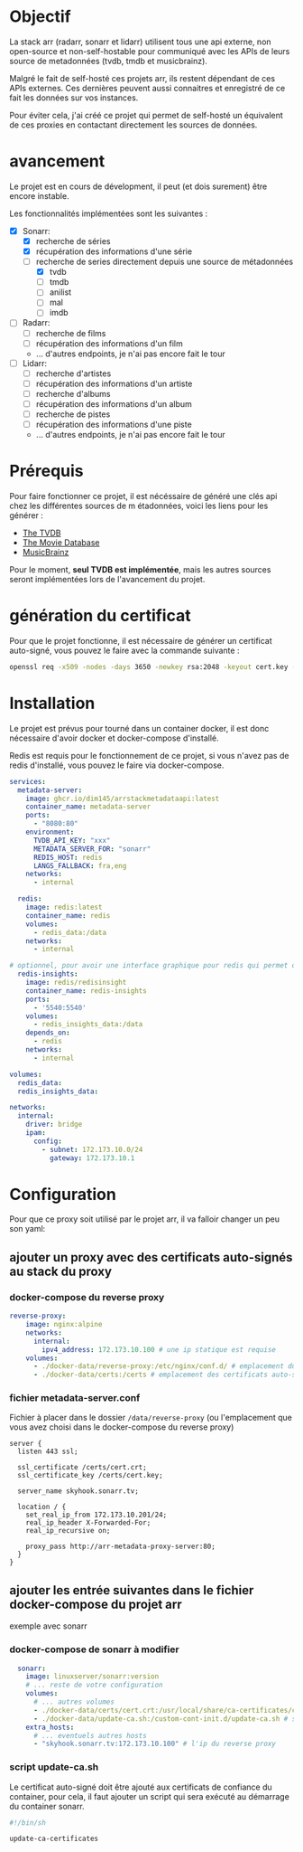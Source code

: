 # Objectif
La stack arr (radarr, sonarr et lidarr) utilisent tous une api externe, non open-source et non-self-hostable
pour communiqué avec les APIs de  leurs source de metadonnées (tvdb, tmdb et musicbrainz).

Malgré le fait de self-hosté ces projets arr, ils restent dépendant de ces APIs externes. Ces dernières peuvent aussi connaitres et enregistré de ce fait les données  sur  vos instances.

Pour éviter cela, j'ai créé ce projet qui permet de self-hosté un équivalent de ces proxies en contactant directement les sources de données.

# avancement
Le projet est en cours de dévelopment, il peut (et dois surement) être encore instable.

Les fonctionnalités implémentées sont les suivantes :
- [x] Sonarr:
  - [x] recherche de séries
  - [x] récupération des informations d'une série
  - [ ] recherche de series  directement depuis une source de métadonnées
    - [x] tvdb
    - [ ] tmdb
    - [ ] anilist
    - [ ] mal
    - [ ] imdb
- [ ] Radarr:
  - [ ] recherche de films
  - [ ] récupération des informations d'un film
  - ... d'autres endpoints, je n'ai pas encore fait le tour
- [ ] Lidarr:
  - [ ] recherche d'artistes
  - [ ] récupération des informations d'un artiste
  - [ ] recherche d'albums
  - [ ] récupération des informations d'un album
  - [ ] recherche de pistes
  - [ ] récupération des informations d'une piste
  - ... d'autres endpoints, je n'ai pas encore fait le tour

# Prérequis
Pour faire fonctionner ce projet, il est nécéssaire de généré une clés api chez les différentes sources de m
étadonnées, voici les liens pour les générer :
- [The TVDB](https://thetvdb.com/api-information)
- [The Movie Database](https://developers.themoviedb.org/3/getting-started/introduction)
- [MusicBrainz](https://musicbrainz.org/doc/Development/XML_Web_Service/Version_2)

Pour le moment, **seul TVDB est implémentée**, mais les autres sources seront implémentées lors de l'avancement du projet.

# génération du certificat
Pour que le projet fonctionne, il est nécessaire de générer un certificat auto-signé, vous pouvez le faire avec la commande suivante :

```bash
openssl req -x509 -nodes -days 3650 -newkey rsa:2048 -keyout cert.key -out cert.crt -subj "/C=FR/ST=France/L=Paris/O=MyCompany/CN=skyhook.sonarr.tv"
```

# Installation
Le projet est prévus pour tourné dans un container docker, il est donc nécessaire d'avoir docker et docker-compose d'installé.

Redis est requis pour le fonctionnement de ce projet, si vous n'avez pas de redis d'installé, vous pouvez le faire via docker-compose.

```yaml
services:
  metadata-server:
    image: ghcr.io/dim145/arrstackmetadataapi:latest
    container_name: metadata-server
    ports:
      - "8080:80"
    environment:
      TVDB_API_KEY: "xxx"
      METADATA_SERVER_FOR: "sonarr"
      REDIS_HOST: redis
      LANGS_FALLBACK: fra,eng
    networks:
      - internal

  redis:
    image: redis:latest
    container_name: redis
    volumes:
      - redis_data:/data
    networks:
      - internal

# optionnel, pour avoir une interface graphique pour redis qui permet de géré le cache
  redis-insights:
    image: redis/redisinsight
    container_name: redis-insights
    ports:
      - '5540:5540'
    volumes:
      - redis_insights_data:/data
    depends_on:
      - redis
    networks:
      - internal

volumes:
  redis_data:
  redis_insights_data:

networks:
  internal:
    driver: bridge
    ipam:
      config:
        - subnet: 172.173.10.0/24
          gateway: 172.173.10.1
```

# Configuration
Pour que ce proxy soit utilisé par le projet  arr, il va falloir changer un peu son yaml:

## ajouter un proxy avec des certificats auto-signés au stack du proxy
### docker-compose du reverse proxy
```yaml
reverse-proxy:
    image: nginx:alpine
    networks:
      internal:
        ipv4_address: 172.173.10.100 # une ip statique est requise
    volumes:
      - ./docker-data/reverse-proxy:/etc/nginx/conf.d/ # emplacement du fichier de conf nginx (ci-dessous)
      - ./docker-data/certs:/certs # emplacement des certificats auto-signés
```
### fichier metadata-server.conf  
Fichier  à placer dans le dossier `/data/reverse-proxy` (ou l'emplacement que vous avez choisi dans le docker-compose du reverse proxy)
```
server {
  listen 443 ssl;

  ssl_certificate /certs/cert.crt;
  ssl_certificate_key /certs/cert.key;

  server_name skyhook.sonarr.tv;

  location / {
    set_real_ip_from 172.173.10.201/24;
    real_ip_header X-Forwarded-For;
    real_ip_recursive on;

    proxy_pass http://arr-metadata-proxy-server:80;
  }
}
```

## ajouter les entrée suivantes dans le fichier docker-compose du projet arr
exemple avec sonarr

### docker-compose de sonarr à modifier
```yaml
  sonarr:
    image: linuxserver/sonarr:version
    # ... reste de votre configuration
    volumes:
      # ... autres volumes
      - ./docker-data/certs/cert.crt:/usr/local/share/ca-certificates/cert.crt # ajoute juste le certificat auto-signé
      - ./docker-data/update-ca.sh:/custom-cont-init.d/update-ca.sh # script pour mettre à jour les certificats au démarrage du container
    extra_hosts: 
      # ... eventuels autres hosts
      - "skyhook.sonarr.tv:172.173.10.100" # l'ip du reverse proxy
```

### script update-ca.sh
Le certificat auto-signé doit être ajouté aux certificats de confiance du container, pour cela, il faut ajouter un script qui sera exécuté au démarrage du container sonarr.
```bash
#!/bin/sh

update-ca-certificates

```